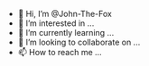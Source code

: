 - 👋 Hi, I’m @John-The-Fox
- 👀 I’m interested in ...
- 🌱 I’m currently learning ...
- 💞️ I’m looking to collaborate on ...
- 📫 How to reach me ...

<!---
John-The-Fox/John-The-Fox is a ✨ special ✨ repository because its `README.md` (this file) appears on your GitHub profile.
You can click the Preview link to take a look at your changes.

inf função
void procedimento

#include <iostream>
#include <locale.h>

  
  using namespace std;

/*global var*/
  
  int main () {
  setlocale(LC_ALL,"");/*set utf-8*/
  //code
  }

//limite inputs
#include<limits>
while((!(cin >> answer)) || (answer > 6) || (answer < 0)){
        cin.clear();
        cin.ignore(numeric_limits<streamsize>::max(), '\n');
        cout << "apenas numeros entre 0 e 6\n";
    }

                                                                                                    
cout << "\n                   @@(@                        #*@#@#\n                 @@((/@*                        @,,,...*@\n                @.*&%((&(                       @@,,,,.....(@\n              /#,,,%(((((@                      @&*,.,,,,,...,@\n             /,,.,,.%(((/(@                     /(@,.,,,..,....%/@\n             &..,...@&@#/(//@                   &(((@*,,.,,.,,,..@%\n            %,.,,..,..@(//((/%@                #@/((((@@.,,,,.,,,..*&\n           #*%,,,....,@////((((%,              @((((((/@@,,,,.,,.,.,,@\n           &,,,,,.....%////(((/((@.            @((/((((//@,.,,,,,,.,,.%.\n           @....,,.,,#@&(/(/(((((((@#          &((/%@@@&@/@@,,,,.,,,,,.#\n           @.....,,..@(/(((/(((((((/(%@      @@((((/(@#///((/.,..,,,..,.#\n          /,#..,,,.../#/((((/(((/((((((&%&@(/(/((/(((////((&@/@..,.,..,/(\n          /,,.,.,,,,.@@@((((((((((((///((@((((/(((/((/(/////(@@,.,,,,,.%\n           @,.,,,,,..*%/(((((((((((/(/((/((((((/((/(/(/(/(((/#@(@,,,,,,&&,\n           %@,,,,,,,.@@@(((/((((//(((/(((/(((((((/((////(/(///(/#@&.,,,.@,\n            &,,,,,,.,,@/(//(((((((/(((/((/((((//(/(///#%&@@@@@@@@&(@%(,,%\n            @@*.,,,,*%(//(///(/(((///(@@@@@@((/(//////(/(((%%       @@%&@\n              &.,,,,,*%//(/(/(/(/((@%         @(//(//((((((@    (@@@ @\n               .&,.,,,@#///(///(((@  @@@        @(/((((/(#(#     @@@@.@\n                @(@%,,@&/(//(///(%/ @@@/         @@,@//(*,.@  %/@*#@@ @@@&/\n                 @%@(&/(&//////((&  @@@@*  @@    @,,,,,,.,.(&  .@@@@*@,...(@@@.\n                    @@(///(//(((((@ .@@@@@@@    @/,,..,.,,.,,@#    .@.,,.,....,@\n                       @@&#@..,,,,/@  @@@@,    &(.,,.,..,.,,,..,,,,.@@.,,,,,#&&&/@\n                        @/....,.,..,*@       @/,,,,,.,,,,,,,.,/@@@@@@@@/@...,.,@\n                    .@,.,..,.,.,...,,.,,,...,.,,,,,,.,,,,,,&@@@@@@@@@@@(@..,....*#\n                  @(@@@..,.,.,,,..,.,...,,,.%(,@*,,,,,,,,,,..@@@@@@@@@,*%.%&\n                    @.,@&..,,,,,...,,,...,..,.,,*@.,..,,.,.,,,,,,,....&.\n                   @&.&..#@@@@@%,.,,,,....,,,,.,,,.#@,,,,...,,,@@*.(@\n                  %%               &((@@%,,,,..,,,.,.,,,/&%*,,.,.*&\n                                   @((/*.,,,,*%@@(,.,,,,,,.,,.,,@\n                                   @(/((*,,,,,.,..,...,,#@@@@@\n                                    @%(/,,,,,,,,,.,,...,&%\n                                 .,%#(@((,.,,,,,,,.,,,,,, #@#(#@**,\n                           ,@##(/(((//(/(%*,,,.,,.,,,,,,@(((((/(((/(&@\n                           &//(((((((/(///,,,,,,,,,.,,,..,,@((((//((((@\n                          @(((/(/((((((/(/*..,,,.,.,,,,.,,,,.,,@(/((/(/@\n                          %(/((((/((((((//,.,.,.,.,,,,,,,,.,.@(%@(/((//(@\n                         ./((((//(((((/(((*,,,,,,..,.,,.,,.,.,.,&(((/((/(%\n                          #/(((((((((((/(((@,..,..,.,,.,.,.,,.@*,&(((((//@\n by John";
--->
